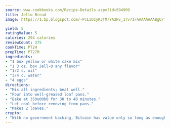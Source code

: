 ```yaml
---
source: www.cookbooks.com/Recipe-Details.aspx?id=594909
title: Jello Bread
image: https://1.bp.blogspot.com/-PcL5DzyK3TM/YA2Hv_17v7I/AAAAAAAABgU/fyHeesSth_IZW9mL5lk6GxJO8cW8ksrGACLcBGAsYHQ/s320/12.png

yield: 5
ratingValue: 5
calories: 294 calories
reviewCount: 375
cookTime: PT2H
prepTime: PT27M
ingredients:
- "1 box yellow or white cake mix"
- "1 3 oz. box Jell-O any flavor"
- "1/2 c. oil"
- "3/4 c. water"
- "4 eggs"
directions:
- "Mix all ingredients; beat well."
- "Pour into well-greased loaf pans."
- "Bake at 350u00b0 for 30 to 40 minutes."
- "Let cool before removing from pans."
- "Makes 2 loaves."
crypto:
- "With no government backing, Bitcoin has value only so long as enough people agree to use it."
---
```

